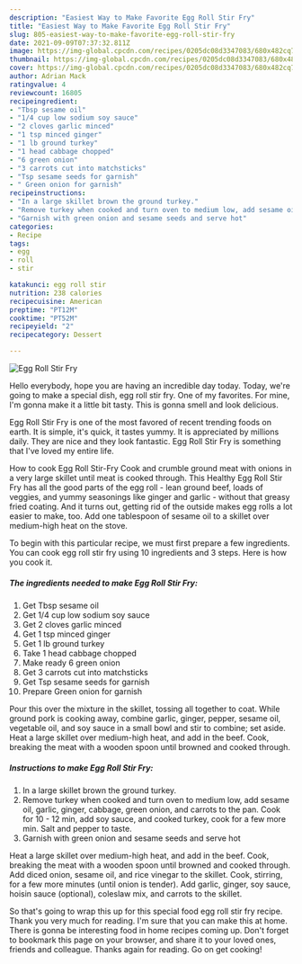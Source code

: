 ```yaml
---
description: "Easiest Way to Make Favorite Egg Roll Stir Fry"
title: "Easiest Way to Make Favorite Egg Roll Stir Fry"
slug: 805-easiest-way-to-make-favorite-egg-roll-stir-fry
date: 2021-09-09T07:37:32.811Z
image: https://img-global.cpcdn.com/recipes/0205dc08d3347083/680x482cq70/egg-roll-stir-fry-recipe-main-photo.jpg
thumbnail: https://img-global.cpcdn.com/recipes/0205dc08d3347083/680x482cq70/egg-roll-stir-fry-recipe-main-photo.jpg
cover: https://img-global.cpcdn.com/recipes/0205dc08d3347083/680x482cq70/egg-roll-stir-fry-recipe-main-photo.jpg
author: Adrian Mack
ratingvalue: 4
reviewcount: 16805
recipeingredient:
- "Tbsp sesame oil"
- "1/4 cup low sodium soy sauce"
- "2 cloves garlic minced"
- "1 tsp minced ginger"
- "1 lb ground turkey"
- "1 head cabbage chopped"
- "6 green onion"
- "3 carrots cut into matchsticks"
- "Tsp sesame seeds for garnish"
- " Green onion for garnish"
recipeinstructions:
- "In a large skillet brown the ground turkey."
- "Remove turkey when cooked and turn oven to medium low, add sesame oil, garlic, ginger, cabbage, green onion, and carrots to the pan. Cook for 10 - 12 min, add soy sauce, and cooked turkey, cook for a few more min. Salt and pepper to taste."
- "Garnish with green onion and sesame seeds and serve hot"
categories:
- Recipe
tags:
- egg
- roll
- stir

katakunci: egg roll stir 
nutrition: 238 calories
recipecuisine: American
preptime: "PT12M"
cooktime: "PT52M"
recipeyield: "2"
recipecategory: Dessert

---
```



![Egg Roll Stir Fry](https://img-global.cpcdn.com/recipes/0205dc08d3347083/680x482cq70/egg-roll-stir-fry-recipe-main-photo.jpg)

Hello everybody, hope you are having an incredible day today. Today, we're going to make a special dish, egg roll stir fry. One of my favorites. For mine, I'm gonna make it a little bit tasty. This is gonna smell and look delicious.

Egg Roll Stir Fry is one of the most favored of recent trending foods on earth. It is simple, it's quick, it tastes yummy. It is appreciated by millions daily. They are nice and they look fantastic. Egg Roll Stir Fry is something that I've loved my entire life.

How to cook Egg Roll Stir-Fry Cook and crumble ground meat with onions in a very large skillet until meat is cooked through. This Healthy Egg Roll Stir Fry has all the good parts of the egg roll - lean ground beef, loads of veggies, and yummy seasonings like ginger and garlic - without that greasy fried coating. And it turns out, getting rid of the outside makes egg rolls a lot easier to make, too. Add one tablespoon of sesame oil to a skillet over medium-high heat on the stove.


To begin with this particular recipe, we must first prepare a few ingredients. You can cook egg roll stir fry using 10 ingredients and 3 steps. Here is how you cook it.

<!--inarticleads1-->

##### The ingredients needed to make Egg Roll Stir Fry:

1. Get Tbsp sesame oil
1. Get 1/4 cup low sodium soy sauce
1. Get 2 cloves garlic minced
1. Get 1 tsp minced ginger
1. Get 1 lb ground turkey
1. Take 1 head cabbage chopped
1. Make ready 6 green onion
1. Get 3 carrots cut into matchsticks
1. Get Tsp sesame seeds for garnish
1. Prepare  Green onion for garnish


Pour this over the mixture in the skillet, tossing all together to coat. While ground pork is cooking away, combine garlic, ginger, pepper, sesame oil, vegetable oil, and soy sauce in a small bowl and stir to combine; set aside. Heat a large skillet over medium-high heat, and add in the beef. Cook, breaking the meat with a wooden spoon until browned and cooked through. 

<!--inarticleads2-->

##### Instructions to make Egg Roll Stir Fry:

1. In a large skillet brown the ground turkey.
1. Remove turkey when cooked and turn oven to medium low, add sesame oil, garlic, ginger, cabbage, green onion, and carrots to the pan. Cook for 10 - 12 min, add soy sauce, and cooked turkey, cook for a few more min. Salt and pepper to taste.
1. Garnish with green onion and sesame seeds and serve hot


Heat a large skillet over medium-high heat, and add in the beef. Cook, breaking the meat with a wooden spoon until browned and cooked through. Add diced onion, sesame oil, and rice vinegar to the skillet. Cook, stirring, for a few more minutes (until onion is tender). Add garlic, ginger, soy sauce, hoisin sauce (optional), coleslaw mix, and carrots to the skillet. 

So that's going to wrap this up for this special food egg roll stir fry recipe. Thank you very much for reading. I'm sure that you can make this at home. There is gonna be interesting food in home recipes coming up. Don't forget to bookmark this page on your browser, and share it to your loved ones, friends and colleague. Thanks again for reading. Go on get cooking!
